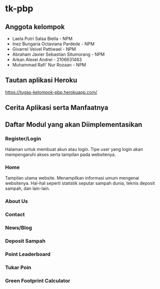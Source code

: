 # tk-pbp

## Anggota kelompok
<ul>
  <li>Laela Putri Salsa Biella - NPM</li>
  <li>Inez Bungaria Octaviana Pardede - NPM</li>
  <li>Givarrel Veivel Pattiwael - NPM</li>
  <li>Abraham Javier Sebastian Situmorang - NPM</li>
  <li>Arkan Alexei Andrei - 2106631463</li>
  <li>Muhammad Rafi' Nur Rozaan - NPM</li>
</ul>

## Tautan aplikasi Heroku
https://tugas-kelompok-pbp.herokuapp.com/

## Cerita Aplikasi serta Manfaatnya


## Daftar Modul yang akan Diimplementasikan
### Register/Login
Halaman untuk membuat akun atau login. Tipe user yang login akan mempengaruhi akses serta tampilan pada websitenya.
### Home
Tampilan utama website. Menampilkan informasi umum mengenai websitenya. Hal-hal seperti statistik seputar sampah dunia, teknis deposit sampah, dan lain-lain.
### About Us
### Contact
### News/Blog
### Deposit Sampah
### Point Leaderboard
### Tukar Poin
### Green Footprint Calculator
